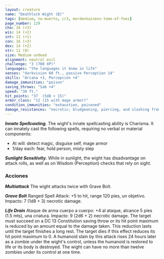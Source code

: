 ```yaml
---
layout: creature
name: "Deathlock Wight (B)"
tags: [medium, no-muerto, cr3, mordenkainens-tome-of-foes]
page_number: 129
cha: 16 (+3)
wis: 14 (+2)
int: 12 (+1)
con: 16 (+3)
dex: 14 (+2)
str: 11 (0)
size: Medium undead
alignment: neutral evil
challenge: "3 (700 XP)"
languages: "the languages it knew in life"
senses: "darkvision 60 ft., passive Perception 14"
skills: "Arcana +3, Percepción +4"
damage_immunities: "poison"
saving_throws: "Sab +4"
speed: "30 ft."
hit_points: "37  (5d8 + 15)"
armor_class: "12 (15 with mage armor)"
condition_immunities: "exhaustion, poisoned"
damage_resistances: "necrotic; bludgeoning, piercing, and slashing from nonmagical attacks"
---
```


***Innate Spellcasting.*** The wight's innate spellcasting ability is Charisma. It can innately cast the following spells, requiring no verbal or material components:
* At will: detect magic, disguise self, mage armor
* 1/day each: fear, hold person, misty step

***Sunlight Sensitivity.*** While in sunlight, the wight has disadvantage on attack rolls, as well as on Wisdom (Perception) checks that rely on sight.

### Acciones

***Multiattack*** The wight attacks twice with Grave Bolt.

***Grave Bolt*** Ranged Spell Attack: +5 to hit, range 120 pies, un objetivo. Impacto: 7 (1d8 + 3) necrotic damage.

***Life Drain*** Ataque de arma cuerpo a cuerpo: +4 al ataque, alcance 5 pies (1.5 mts), una criatura. Impacto: 9 (2d6 + 2) necrotic damage. The target must succeed on a DC 13 Constitution saving throw or its hit point maximum is reduced by an amount equal to the damage taken. This reduction lasts until the target finishes a long rest. The target dies if this effect reduces its hit point maximum to 0.
A humanoid slain by this attack rises 24 hours later as a zombie under the wight's control, unless the humanoid is restored to life or its body is destroyed. The wight can have no more than twelve zombies under its control at one time.